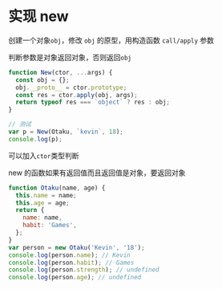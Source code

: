 # 实现 new

创建一个对象`obj`，修改 `obj` 的原型，用构造函数 `call/apply` 参数

判断参数是对象返回对象，否则返回`obj`

```js
function New(ctor, ...args) {
  const obj = {};
  obj.__proto__ = ctor.prototype;
  const res = ctor.apply(obj, args);
  return typeof res === `object` ? res : obj;
}

// 测试
var p = New(Otaku, `kevin`, 18);
console.log(p);
```

可以加入`ctor`类型判断

new 的函数如果有返回值而且返回值是对象，要返回对象

```js
function Otaku(name, age) {
  this.name = name;
  this.age = age;
  return {
    name: name,
    habit: 'Games',
  };
}
var person = new Otaku('Kevin', '18');
console.log(person.name); // Kevin
console.log(person.habit); // Games
console.log(person.strength); // undefined
console.log(person.age); // undefined
```
